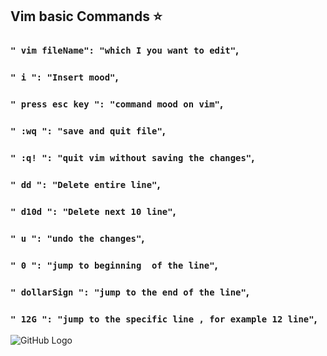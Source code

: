 
## Vim basic Commands ⭐️


### `" vim fileName": "which I you want to edit"`,
### `" i ": "Insert mood"`,

### `" press esc key ": "command mood on vim"`,

### `" :wq ": "save and quit file"`,

### `" :q! ": "quit vim without saving the changes"`,

### `" dd ": "Delete entire line"`,
### `" d10d ": "Delete next 10 line"`,

### `" u ": "undo the changes"`,
### `" 0 ": "jump to beginning  of the line"`,
### `" dollarSign ": "jump to the end of the line"`,

### `" 12G ": "jump to the specific line , for example 12 line"`,

![GitHub Logo](/vim.jpeg)






